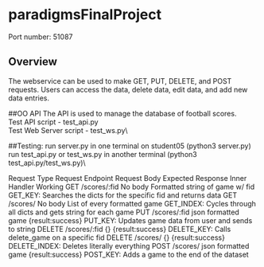 # paradigmsFinalProject
Port number: 51087

## Overview
The webservice can be used to make GET, PUT, DELETE, and POST requests. Users can access the data, delete data, edit data, and add new data entries.

##OO API
The API is used to manage the database of football scores.\
Test API script        - test_api.py\
Test Web Server script - test_ws.py\

##Testing:
run server.py in one terminal on student05 (python3 server.py)\
run test_api.py or test_ws.py in another terminal (python3 test_api.py/test_ws.py)\

Request Type		Request Endpoint			Request Body			Expected Response						Inner Handler Working
GET					/scores/:fid				No body					Formatted string of game w/ fid			GET_KEY: Searches the dicts for the specific fid and returns data
GET					/scores/					No body					List of every formatted game			GET_INDEX: Cycles through all dicts and gets string for each game
PUT					/scores/:fid				json formatted game		{result:success}						PUT_KEY: Updates game data from user and sends to string
DELETE				/scores/:fid				{}						{result:success}						DELETE_KEY: Calls delete_game on a specific fid
DELETE				/scores/					{}						{result:success}						DELETE_INDEX: Deletes literally everything
POST				/scores/					json formatted game		{result:success}						POST_KEY: Adds a game to the end of the dataset
